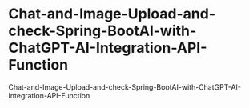 # Chat-and-Image-Upload-and-check-Spring-BootAI-with-ChatGPT-AI-Integration-API-Function
Chat-and-Image-Upload-and-check-Spring-BootAI-with-ChatGPT-AI-Integration-API-Function
